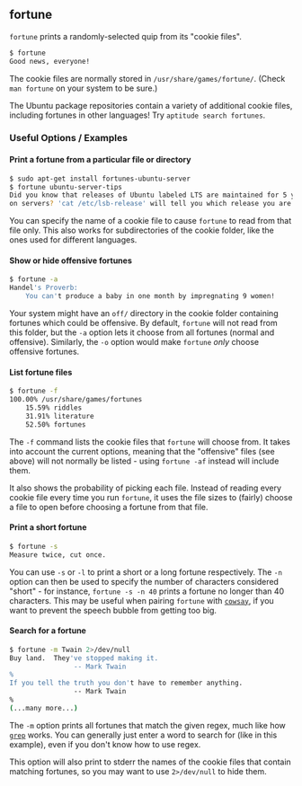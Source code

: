 ---
---

fortune
-------

`fortune` prints a randomly-selected quip from its "cookie files".

~~~ bash
$ fortune
Good news, everyone!
~~~

<!--more-->

The cookie files are normally stored in `/usr/share/games/fortune/`. (Check `man fortune` on your system to be sure.)

The Ubuntu package repositories contain a variety of additional cookie files, including fortunes in other languages! Try `aptitude search fortunes`.

### Useful Options / Examples

#### Print a fortune from a particular file or directory

~~~ bash
$ sudo apt-get install fortunes-ubuntu-server
$ fortune ubuntu-server-tips
Did you know that releases of Ubuntu labeled LTS are maintained for 5 years
on servers? 'cat /etc/lsb-release' will tell you which release you are on.
~~~

You can specify the name of a cookie file to cause `fortune` to read from that file only. This also works for subdirectories of the cookie folder, like the ones used for different languages.

#### Show or hide offensive fortunes

~~~ bash
$ fortune -a
Handel's Proverb:
    You can't produce a baby in one month by impregnating 9 women!
~~~

Your system might have an `off/` directory in the cookie folder containing fortunes which could be offensive. By default, `fortune` will not read from this folder, but the `-a` option lets it choose from all fortunes (normal and offensive). Similarly, the `-o` option would make `fortune` *only* choose offensive fortunes.

#### List fortune files

~~~ bash
$ fortune -f
100.00% /usr/share/games/fortunes
    15.59% riddles
    31.91% literature
    52.50% fortunes
~~~

The `-f` command lists the cookie files that `fortune` will choose from. It takes into account the current options, meaning that the "offensive" files (see above) will not normally be listed - using `fortune -af` instead will include them.

It also shows the probability of picking each file. Instead of reading every cookie file every time you run `fortune`, it uses the file sizes to (fairly) choose a file to open before choosing a fortune from that file.

#### Print a short fortune

~~~ bash
$ fortune -s
Measure twice, cut once.
~~~

You can use `-s` or `-l` to print a short or a long fortune respectively. The `-n` option can then be used to specify the number of characters considered "short" - for instance, `fortune -s -n 40` prints a fortune no longer than 40 characters. This may be useful when pairing `fortune` with [`cowsay`](cowsay.html), if you want to prevent the speech bubble from getting too big.

#### Search for a fortune

~~~ bash
$ fortune -m Twain 2>/dev/null
Buy land.  They've stopped making it.
                -- Mark Twain
%
If you tell the truth you don't have to remember anything.
                -- Mark Twain
%
(...many more...)
~~~

The `-m` option prints all fortunes that match the given regex, much like how [`grep`](../tools/grep.html) works. You can generally just enter a word to search for (like in this example), even if you don't know how to use regex.

This option will also print to stderr the names of the cookie files that contain matching fortunes, so you may want to use `2>/dev/null` to hide them.
